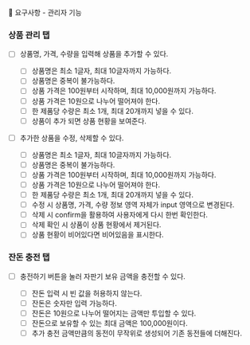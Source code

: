 🎯 요구사항 - 관리자 기능

### 상품 관리 탭

- [ ] 상품명, 가격, 수량을 입력해 상품을 추가할 수 있다.

  - [ ] 상품명은 최소 1글자, 최대 10글자까지 가능하다.
  - [ ] 상품명은 중복이 불가능하다.
  - [ ] 상품 가격은 100원부터 시작하며, 최대 10,000원까지 가능하다.
  - [ ] 상품 가격은 10원으로 나누어 떨어져야 한다.
  - [ ] 한 제품당 수량은 최소 1개, 최대 20개까지 넣을 수 있다.
  - [ ] 상품이 추가 되면 상품 현황을 보여준다.

- [ ] 추가한 상품을 수정, 삭제할 수 있다.

  - [ ] 상품명은 최소 1글자, 최대 10글자까지 가능하다.
  - [ ] 상품명은 중복이 불가능하다.
  - [ ] 상품 가격은 100원부터 시작하며, 최대 10,000원까지 가능하다.
  - [ ] 상품 가격은 10원으로 나누어 떨어져야 한다.
  - [ ] 한 제품당 수량은 최소 1개, 최대 20개까지 넣을 수 있다.
  - [ ] 수정 시 상품명, 가격, 수량 정보 영역 자체가 input 영역으로 변경된다.
  - [ ] 삭제 시 confirm을 활용하여 사용자에게 다시 한번 확인한다.
  - [ ] 삭제 확인 시 상품이 상품 현황에서 제거된다.
  - [ ] 상품 현황이 비어있다면 비어있음을 표시한다.

### 잔돈 충전 탭

- [ ] 충전하기 버튼을 눌러 자판기 보유 금액을 충전할 수 있다.

  - [ ] 잔돈 입력 시 빈 값을 허용하지 않는다.
  - [ ] 잔돈은 숫자만 입력 가능하다.
  - [ ] 잔돈은 10원으로 나누어 떨어지는 금액만 투입할 수 있다.
  - [ ] 잔돈으로 보유할 수 있는 최대 금액은 100,000원이다.
  - [ ] 추가 충전 금액만큼의 동전이 무작위로 생성되어 기존 동전들에 더해진다.
